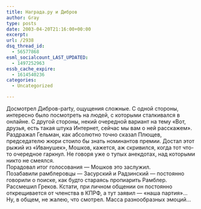 ```yaml
---
title: Награда.ру и Дибров
author: Gray
type: posts
date: 2003-04-20T21:16:00+00:00
excerpt:
url: /2938
dsq_thread_id:
  - 56577868
esml_socialcount_LAST_UPDATED:
  - 1497252963
essb_cache_expire:
  - 1614540236
categories:
  - Uncategorized

---
```








Досмотрел Дибров-party, ощущения сложные. С одной стороны, интересно было посмотреть на людей, с которыми сталкивался в онлайне. С другой стороны, некий очередной вариант на тему &#171;Вот, друзья, есть такая штука Интернет, сейчас мы вам о ней расскажем&#187;.  
Раздражал Гельман, как абсолютно точно сказал Плющев, председателю жюри стоило бы знать номинантов премии. Достал этот рыжий из &#171;Иванушек&#187;, Мошков, кажется, аж скривился, когда тот что-то очередное гаркнул. Не говоря уже о тупых анекдотах, над которыми никто не смеялся.  
Порадовал итог голосования &#8212; Мошков это заслужил.  
Позабавили рамблеровцы &#8212; Засурский и Радзинский &#8212; постоянно говорили о поиске, как будто стараясь пропиарить Рамблер.  
Рассмешил Греков. Кстати, при личном общении он постоянно открещивается от членства в КПРФ, а тут заявил &#8212; &#171;наша партия&#187;&#8230;  
Ну, в общем, не жалею, что смотрел. Масса разнообразных эмоций&#8230;